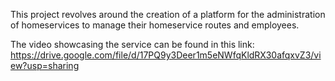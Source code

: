 This project revolves around the creation of a platform for the administration of homeservices to manage their homeservice routes and employees.

The video showcasing the service can be found in this link:
https://drive.google.com/file/d/17PQ9y3Deer1m5eNWfqKldRX30afqxvZ3/view?usp=sharing

